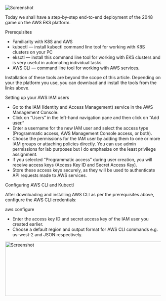 ![Screenshot](https://github.com/user-attachments/assets/eba724e3-66b4-42d0-bd2a-622bb3a684cc)

Today we shall have a step-by-step end-to-end deployment of the 2048 game on the AWS EKS platform.

Prerequisites
 - Familiarity with K8S and AWS
 - kubectl — install kubectl command line tool for working with K8S clusters on your PC
 - eksctl — install this command line tool for working with EKS clusters and is very useful in automating individual tasks
 - AWS CLI — command line tool for working with AWS services.

Installation of these tools are beyond the scope of this article. Depending on your the platform you use, you can download and install the tools from the links above.

Setting up your AWS IAM users

 - Go to the IAM (Identity and Access Management) service in the AWS Management Console.
 - Click on “Users” in the left-hand navigation pane and then click on “Add user.”
 - Enter a username for the new IAM user and select the access type (Programmatic access, AWS Management Console access, or both).
 - Choose the permissions for the IAM user by adding them to one or more IAM groups or attaching policies directly. You can use admin permissions for lab purposes but I do emphasize on the least privilege assignment.
 - If you selected “Programmatic access” during user creation, you will receive access keys (Access Key ID and Secret Access Key).
 - Store these access keys securely, as they will be used to authenticate API requests made to AWS services.

Configuring AWS CLI and Kubectl

After downloading and installing AWS CLI as per the prerequisites above, configure the AWS CLI credentials:

aws configure

- Enter the access key ID and secret access key of the IAM user you created earlier.
- Choose a default region and output format for AWS CLI commands e.g. us-west-2 and JSON respectively.

<img width="702" height="176" alt="Screenshot" src="https://github.com/user-attachments/assets/b78bcac9-452f-4099-949c-2a0099e17104" />
